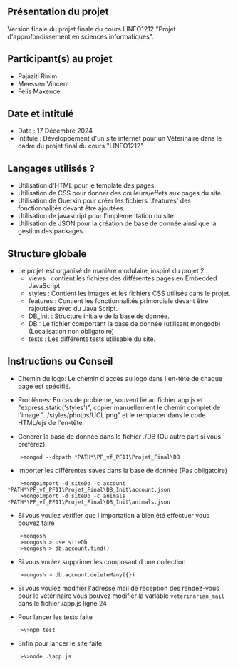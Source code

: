 ## Présentation du projet
Version finale du projet finale du cours LINFO1212 "Projet d'approfondissement en sciences informatiques".

## Participant(s) au projet
+ Pajaziti Rinim
+ Meessen Vincent
+ Felis Maxence

## Date et intitulé 
+ Date : 17 Décembre 2024
+ Intitulé : Développement d'un site internet pour un Véterinaire dans le cadre du projet final du cours "LINFO1212"

## Langages utilisés ?
+ Utilisation d'HTML pour le template des pages.
+ Utilisation de CSS pour donner des couleurs/effets aux pages du site.
+ Utilisation de Guerkin pour créer les fichiers '.features' des fonctionnalités devant être ajoutées.
+ Utilisation de javascript pour l'implementation du site.
+ Utilisation de JSON pour la création de base de donnée ainsi que la gestion des packages.


## Structure globale
+ Le projet est organisé de manière modulaire, inspiré du projet 2 :
    + views : contient les fichiers des différentes pages en Embedded JavaScript
    + styles : Contient les images et les fichiers CSS utilisés dans le projet. 
    + features : Contient les fonctionnalités primordiale devant être rajoutées avec du Java Script.
    + DB_Init : Structure initiale de la base de donnée.
    + DB : Le fichier comportant la base de donnée (utilisant mongodb) (Localisation non obligatoire)
    + tests : Les différents tests utilisable du site.

## Instructions ou Conseil
+ Chemin du logo: Le chemin d'accès au logo dans l'en-tête de chaque page est spécifié.
+ Problèmes: En cas de problème, souvent lié au fichier app.js et "express.static('styles')", copier manuellement le chemin complet de l'image "../styles/photos/UCL.png" et le remplacer dans le code HTML/ejs de l'en-tête.

+ Generer la base de donnée dans le fichier ./DB (Ou autre part si vous préférez).
```
    >mongod --dbpath *PATH*\PF_vf_PF11\Projet_Final\DB
```

+ Importer les différentes saves dans la base de donnée (Pas obligatoire)
```
    >mongoimport -d siteDb -c account *PATH*\PF_vf_PF11\Projet_Final\DB_Init\account.json
    >mongoimport -d siteDb -c animals *PATH*\PF_vf_PF11\Projet_Final\DB_Init\animals.json
```

+ Si vous voulez vérifier que l'importation a bien été effectuer vous pouvez faire
```
    >mongosh
    >mongosh > use siteDb
    >mongosh > db.account.find()
```

+ Si vous voulez supprimer les composant d une collection
```
    >mongosh > db.account.deleteMany({})
```

+ Si vous voulez modifier l'adresse mail de réception des rendez-vous pour le vétérinaire vous pouvez modifier la variable `veterinarian_mail` dans le fichier /app.js ligne 24

+ Pour lancer les tests faite
```
    >\>npm test
```

+ Enfin pour lancer le site faite
```
    >\>node .\app.js
```